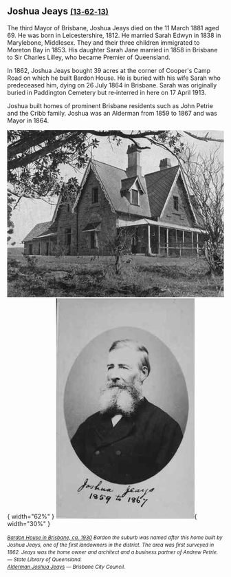 
## Joshua Jeays <small>[(13‑62‑13)](https://brisbane.discovereverafter.com/profile/31912083 "Go to Memorial Information" )</small>

The third Mayor of Brisbane, Joshua Jeays died on the 11 March 1881 aged 69. He was born in Leicestershire, 1812. He married Sarah Edwyn in 1838 in Marylebone, Middlesex. They and their three children immigrated to Moreton Bay in 1853. His daughter Sarah Jane married in 1858 in Brisbane to Sir Charles Lilley, who became Premier of Queensland. 

In 1862, Joshua Jeays bought 39 acres at the corner of Cooper's Camp Road on which he built Bardon House. He is buried with his wife Sarah who predeceased him, dying on 26 July 1864 in Brisbane. Sarah was originally buried in Paddington Cemetery but re‑interred in here on 17 April 1913. 

Joshua built homes of prominent Brisbane residents such as John Petrie and the Cribb family. Joshua was an Alderman from 1859 to 1867 and was Mayor in 1864.


![Bardon House in Brisbane, ca. 1930](../assets/bardon-house.jpg){ width="62%" }  ![Alderman Joshua Jeays](../assets/joshua-jeays.jpg){ width="30%" } 


*<small>[Bardon House in Brisbane, ca. 1930](http://onesearch.slq.qld.gov.au/permalink/f/1upgmng/slq_digitool166099) Bardon the suburb was named after this home built by Joshua Jeays, one of the first landowners in the district. The area was first surveyed in 1862. Jeays was the home owner and architect and a business partner of Andrew Petrie. — State Library of Queensland.</small>* <br>
*<small>[Alderman Joshua Jeays](https://library-brisbane.ent.sirsidynix.net.au/client/en_AU/BrisbaneImages/search/results?qu=Alderman+Joshua+Jeays&rm=BRISBANEIMAGES0%7C%7C%7C1%7C%7C%7C0%7C%7C%7Ctrue&te=ASSET&lm=ALL_ASSETS) — Brisbane City Council.</small>*
